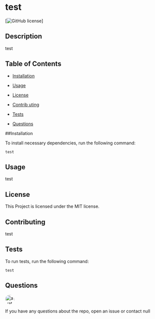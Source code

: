 
  # test
  [![GitHub license](https://img.shields.io/badge/license-MIT-b)]
  
  ## Description
  
  test
  
  ## Table of Contents

  * [Installation](#installation)

  * [Usage](#usage)

  * [License](#license)

  * [Contrib uting](#contributing)

  * [Tests](#tests)

  * [Questions](#questions)

  ##Installation

  To install necessary dependencies, run the following command:

  ```
  test
  ```

  ## Usage

  test

  ## License
          
This Project is licensed under the MIT license.

  ## Contributing

  test

  ## Tests

  To run tests, run the following command:

  ```
  test
  ```

  ## Questions

  <img src="https://avatars1.githubusercontent.com/u/60330679?v=4" alt="avatar" style="border-radius: 16px" width = "30px">

  If you have any questions about the repo, open an issue or contact null

  